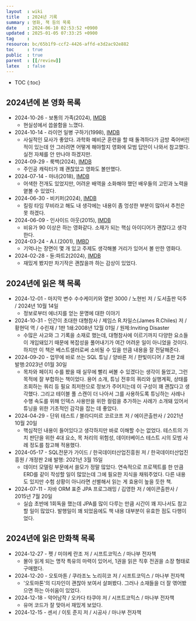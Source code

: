 ```yaml
---
layout  : wiki
title   : 2024년 기록
summary : 영화, 책 등의 목록
date    : 2024-06-10 02:53:52 +0900
updated : 2025-01-05 07:33:25 +0900
tag     : 
resource: bc/65b1f9-ccf2-4426-affd-e3d2ac92e882
toc     : true
public  : true
parent  : [[/review]]
latex   : false
---
```

* TOC
{:toc}

## 2024년에 본 영화 목록
- 2024-10-26 - 보통의 가족(2024), [IMDB](https://www.imdb.com/title/tt28488187/)
    - 현실성에서 씁쓸함을 느꼈다.
- 2024-10-14 - 라이언 일병 구하기(1998), [IMDB](https://www.imdb.com/title/tt0120815/)
    - 사실적인 묘사가 좋았다. 과학화 예비군 훈련을 할 때 돌격하다가 금방 죽어버린 적이 있는데 안 그러려면 어떻게 해야할지 영화에 모범 답안이 나와서 참고했다. 실전 자체를 안 만나야 하겠지만.
- 2024-09-29 - 룩백(2024), [IMDB](https://www.imdb.com/title/tt31711040/)
    - 주인공 캐릭터가 꽤 괜찮았고 영화도 볼만했다.
- 2024-07-14 - 마녀(2018), [IMDB](https://www.imdb.com/title/tt8574252/)
    - 어색한 전개도 있었지만, 어려운 배역을 소화해야 했던 배우들의 고민과 노력을 옅볼 수 있었다.
- 2024-06-30 - 비키퍼(2024), [IMDB](https://www.imdb.com/title/tt15314262/)
    - 킬링 타임 무비라고 해도 내 생각에는 내용이 좀 엉성한 부분이 많아서 추천은 못 하겠다.
- 2024-06-09 - 인사이드 아웃(2015), [IMDB](https://www.imdb.com/title/tt2096673/)
    - 비유가 90 이상은 하는 영화같다. 소재가 되는 핵심 아이디어가 괜찮다고 생각한다.
- 2024-03-24 - A.I.(2001), [IMBD](https://www.imdb.com/title/tt0212720/)
    - 기억나는 장면이 몇 개 있고 주제도 생각해볼 거리가 있어서 볼 만한 영화다.
- 2024-02-28 - 듄:파트2(2024), [IMDB](https://www.imdb.com/title/tt15239678/)
    - 재밌게 봤지만 차기작은 괜찮을까 하는 감상이 있었다.

## 2024년에 읽은 책 목록
- 2024-12-01 - 마지막 변수 수수케이키와 열반 3000 / 노현빈 저 / 도서출판 덕주 / 2024년 10월 14일
    - 정보로부터 에너지를 얻는 문명에 대한 이야기
- 2024-10-31 - 인간이 초대한 대형참사 / 제임스 R.차일스(James R.Chiles) 저 / 황현덕 역 / 수린재 / 1판 1쇄:2008년 12월 01일 / 원제:Inviting Disaster
    - 수많은 사고와 그 기록을 소재로 했는데, 대형참사에 이르기까지 다양한 요소들이 개입돼있기 때문에 복잡성을 풀어내기가 여간 어려운 일이 아니었을 것이다. 하지만 이 책은 베스트셀러로써 소비될 수 있을 만큼 내용을 잘 전달해준다. 
- 2024-09-20 - 업무에 바로 쓰는 SQL 튜닝 / 양바른 저 / 한빛미디어 / 초판 2쇄 발행:2023년 01월 30일
    - 목차와 페이지 수를 봤을 때 실무에 빨리 써볼 수 있겠다는 생각이 들었고, 그런 목적에 잘 부합하는 책이었다.
용어 소개, 튜닝 전후의 쿼리와 실행계획, 상태를 조회하는 쿼리 등 필요 최저한으로 정보가 주어지는데 이 구성이 꽤 괜찮다고 생각했다. 
그리고 테이블 풀 스캔이 더 나아서 그를 사용하도록 튜닝하는 사례나 수행 속도를 위해 인덱스 사용만을 위한 컬럼을 추가하는 사례가 소개돼 있어서 튜닝을 위한 기초적인 감각을 잡는 데 좋았다.
- 2024-04-29 - 단위 테스트 / 블라디미르 코르코프 저 / 에이콘출판사 / 2021년 10월 20일
    - 핵심적인 내용이 들어있다고 생각하지만 바로 이해할 수는 없었다. 테스트의 가치 판단을 위한 4대 요소, 목 처리의 위험성, 데이터베이스 테스트 시의 모범 사례 정도를 참고해 적용했다.
- 2024-05-17 - SQL전문가 가이드 / 한국데이터산업진흥원 저 / 한국데이터산업진흥원 / 개정판 2쇄 발행: 2021년 3월 15일
    - 데이터 모델링 부문에서 쓸모가 정말 많았다. 연속적으로 프로젝트를 한 만큼 ERD를 같이 작성할 일이 많았는데 그에 필요한 지식을 채워주었다. 다른 내용도 있지만 수험 상황이 아니라면 선별해서 읽는 게 효용이 높을 듯한 책.
- 2024-07-11 - 자바 ORM 표준 JPA 프로그래밍 / 김영한 저 / 에이콘출판사 / 2015년 7월 20일
    - 실습 초반에 1회독을 했는데 JPA를 많이 다루는 만큼 시간이 꽤 지나서도 참고할 일이 많았다. 
발행일이 꽤 되었음에도 책 내용 대부분이 유효한 점도 다행이었다.

## 2024년에 읽은 만화책 목록

- 2024-12-27 - 펫 / 미야케 란조 저 / 시프트코믹스 / 마나부 전자책
    - 몰아 읽게 되는 명작 특유의 마력이 있어서, 1권을 읽은 직후 전권을 소장 형태로 구매했다.
- 2024-12-20 - 오토마톤 / 쿠라조노 노리히코 저 / 시프트코믹스 / 마나부 전자책
    - '오토마톤'의 디자인이 괜찮아 보여서 살펴봤다. 그러나 소재들을 더 잘 엮어봤으면 하는 아쉬움이 있었다.
- 2024-12-18 - 악어남작 / 오카다 타쿠야 저 / 시프트코믹스 / 마나부 전자책
    - 유머 코드가 잘 맞아서 재밌게 보았다.
- 2024-12-15 - 센서 / 이토 준지 저 / 시공사 / 마나부 전자책

# 
